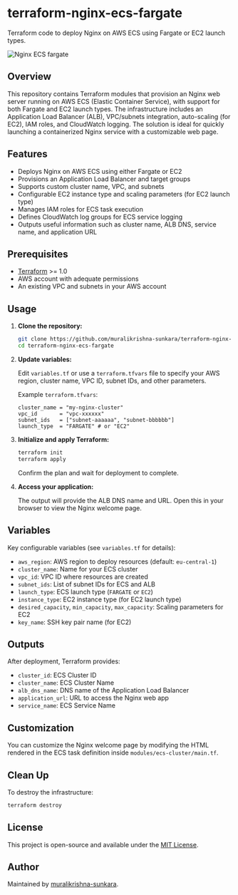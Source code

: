 # terraform-nginx-ecs-fargate

Terraform code to deploy Nginx on AWS ECS using Fargate or EC2 launch types.

![Nginx ECS  fargate](https://github.com/user-attachments/assets/ca37e882-3da2-49d8-a0f1-24e98fcd0e03)

## Overview

This repository contains Terraform modules that provision an Nginx web server running on AWS ECS (Elastic Container Service), with support for both Fargate and EC2 launch types. The infrastructure includes an Application Load Balancer (ALB), VPC/subnets integration, auto-scaling (for EC2), IAM roles, and CloudWatch logging. The solution is ideal for quickly launching a containerized Nginx service with a customizable web page.

## Features

- Deploys Nginx on AWS ECS using either Fargate or EC2
- Provisions an Application Load Balancer and target groups
- Supports custom cluster name, VPC, and subnets
- Configurable EC2 instance type and scaling parameters (for EC2 launch type)
- Manages IAM roles for ECS task execution
- Defines CloudWatch log groups for ECS service logging
- Outputs useful information such as cluster name, ALB DNS, service name, and application URL

## Prerequisites

- [Terraform](https://www.terraform.io/downloads.html) >= 1.0
- AWS account with adequate permissions
- An existing VPC and subnets in your AWS account

## Usage

1. **Clone the repository:**

   ```bash
   git clone https://github.com/muralikrishna-sunkara/terraform-nginx-ecs-fargate.git
   cd terraform-nginx-ecs-fargate
   ```

2. **Update variables:**

   Edit `variables.tf` or use a `terraform.tfvars` file to specify your AWS region, cluster name, VPC ID, subnet IDs, and other parameters.

   Example `terraform.tfvars`:
   ```hcl
   cluster_name = "my-nginx-cluster"
   vpc_id       = "vpc-xxxxxx"
   subnet_ids   = ["subnet-aaaaaa", "subnet-bbbbbb"]
   launch_type  = "FARGATE" # or "EC2"
   ```

3. **Initialize and apply Terraform:**

   ```bash
   terraform init
   terraform apply
   ```

   Confirm the plan and wait for deployment to complete.

4. **Access your application:**

   The output will provide the ALB DNS name and URL. Open this in your browser to view the Nginx welcome page.

## Variables

Key configurable variables (see `variables.tf` for details):

- `aws_region`: AWS region to deploy resources (default: `eu-central-1`)
- `cluster_name`: Name for your ECS cluster
- `vpc_id`: VPC ID where resources are created
- `subnet_ids`: List of subnet IDs for ECS and ALB
- `launch_type`: ECS launch type (`FARGATE` or `EC2`)
- `instance_type`: EC2 instance type (for EC2 launch type)
- `desired_capacity`, `min_capacity`, `max_capacity`: Scaling parameters for EC2
- `key_name`: SSH key pair name (for EC2)

## Outputs

After deployment, Terraform provides:

- `cluster_id`: ECS Cluster ID
- `cluster_name`: ECS Cluster Name
- `alb_dns_name`: DNS name of the Application Load Balancer
- `application_url`: URL to access the Nginx web app
- `service_name`: ECS Service Name

## Customization

You can customize the Nginx welcome page by modifying the HTML rendered in the ECS task definition inside `modules/ecs-cluster/main.tf`.

## Clean Up

To destroy the infrastructure:

```bash
terraform destroy
```

## License

This project is open-source and available under the [MIT License](LICENSE).

## Author

Maintained by [muralikrishna-sunkara](https://github.com/muralikrishna-sunkara).
